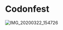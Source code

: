 # Codonfest

![IMG_20200322_154726](https://user-images.githubusercontent.com/42711978/77247181-9caf2c80-6c54-11ea-8ba9-2d981e15f32f.jpg)
